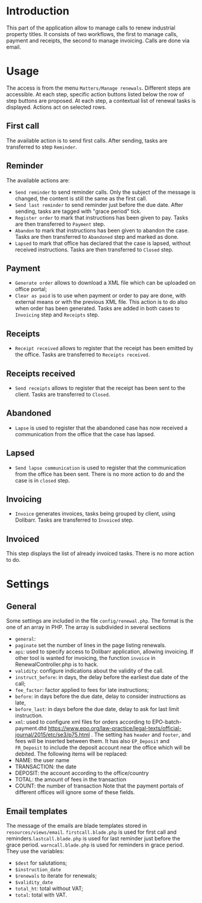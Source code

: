 # Introduction #
This part of the application allow to manage calls to renew industrial property titles. It consists of two workflows, the first to manage calls, payment and receipts, the second to manage invoicing. Calls are done via email.

# Usage #
The access is from the menu `Matters/Manage renewals`.
Different steps are accessible. At each step, specific action buttons listed below the row of step buttons are proposed. At each step, a contextual list of renewal tasks is displayed. Actions act on selected rows.
## First call ##
The available action is to send first calls. After sending, tasks are transferred to step `Reminder`.
## Reminder ##
The available actions are:
- `Send reminder` to send reminder calls. Only the subject of the message is changed, the content is still the same as the first call.
- `Send last reminder` to send reminder just before the due date. After sending, tasks are tagged with "grace period" tick.
- `Register order` to mark that instructions has been given to pay. Tasks are then transferred to `Payment` step.
- `Abandon` to mark that instructions has been given to abandon the case. Tasks are then transferred to `Abandoned` step and marked as done.
- `Lapsed` to mark that office has declared that the case is lapsed, without received instructions. Tasks are then transferred to `Closed` step.

## Payment ##
- `Generate order` allows to download a XML file which can be uploaded on office portal;
- `Clear as paid` is to use when payment or order to pay are done, with external means or with the previous XML file. This action is to do also when order has been generated. Tasks are added in both cases to `Invoicing` step and `Receipts` step.

## Receipts  ##
- `Receipt received` allows to register that the receipt has been emitted by the office. Tasks are transferred to `Receipts received`.

## Receipts received ##
- `Send receipts` allows to register that the receipt has been sent to the client. Tasks are transferred to `Closed`.

## Abandoned ##
- `Lapse` is used to register that the abandoned case has now received a communication from the office that the case has lapsed.

## Lapsed ##
- `Send lapse communication` is used to register that the communication from the office has been sent. There is no more action to do and the case is in `closed` step.

## Invoicing ##
- `Invoice` generates invoices, tasks being grouped by client, using Dolibarr. Tasks are transferred to `Invoiced` step.

## Invoiced ##
This step displays the list of already invoiced tasks. There is no more action to do.

# Settings #
## General ##
Some settings are included in the file `config/renewal.php`. The format is the one of an array in PHP. The array is subdivided in several sections
- `general`:
 - `paginate` set the number of lines in the page listing renewals.
- `api`: used to specify access to Dolibarr application, allowing invoicing. If other tool is wanted for invoicing, the function `invoice` in RenewalController.php is to hack.
- `validity`: configure indications about the validity of the call.
 - `instruct_before`: in days, the delay before the earliest due date of the call;
  - `fee_factor`: factor applied to fees for late instructions;
  - `before`: in days before the due date, delay to consider instructions as late,
  - `before_last`: in days before the due date, delay to ask for last limit instruction.
- `xml`: used to configure xml files for orders according to EPO-batch-payment.dtd https://www.epo.org/law-practice/legal-texts/official-journal/2015/etc/se3/p75.html . The setting has `header` and `footer`, and fees will be inserted between them. It has also `EP_Deposit` and `FR_Deposit` to include the deposit account near the office which will be debited. The following items will be replaced:
 - NAME: the user name
 - TRANSACTION: the date
 - DEPOSIT: the account according to the office/country
 - TOTAL: the amount of fees in the transaction
 - COUNT: the number of transaction
Note that the payment portals of different offices will ignore some of these fields.

## Email templates ##
The message of the emails are blade templates stored in `resources/views/email`. `firstcall.blade.php` is used for first call and reminders.`lastcall.blade.php` is used for last reminder just before the grace period. `warncall.blade.php` is used for reminders in grace period.
They use the variables:
- `$dest` for salutations;
- `$instruction_date`
- `$renewals` to iterate for renewals;
- `$validity_date`
- `total_ht`: total without VAT;
- `total`: total with VAT.
